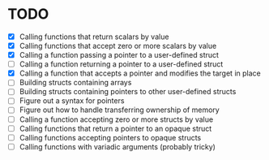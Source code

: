 # TODO

- [x] Calling functions that return scalars by value
- [x] Calling functions that accept zero or more scalars by value
- [x] Calling a function passing a pointer to a user-defined struct
- [ ] Calling a function returning a pointer to a user-defined struct
- [x] Calling a function that accepts a pointer and modifies the target in place
- [ ] Building structs containing arrays
- [ ] Building structs containing pointers to other user-defined structs
- [ ] Figure out a syntax for pointers
- [ ] Figure out how to handle transferring ownership of memory
- [ ] Calling a function accepting zero or more structs by value
- [ ] Calling functions that return a pointer to an opaque struct
- [ ] Calling functions accepting pointers to opaque structs
- [ ] Calling functions with variadic arguments (probably tricky)
